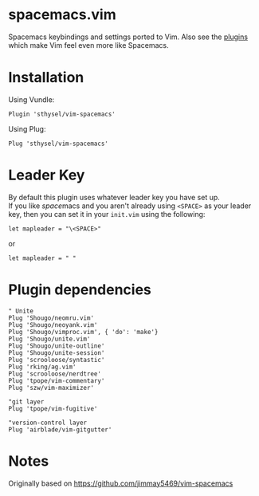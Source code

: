 # spacemacs.vim

Spacemacs keybindings and settings ported to Vim. 
Also see the [plugins](#plugin-dependencies) which make Vim feel even more like Spacemacs.


# Installation 

Using Vundle:
```
Plugin 'sthysel/vim-spacemacs'
```

Using Plug:
```
Plug 'sthysel/vim-spacemacs'
```

# Leader Key
By default this plugin uses whatever leader key you have set up.  
If you like *space*macs and you aren't already using `<SPACE>` as your leader key, then you can set it in your `init.vim` using the following:
```
let mapleader = "\<SPACE>"
```
or 
```
let mapleader = " "
```

# Plugin dependencies

```
" Unite
Plug 'Shougo/neomru.vim'
Plug 'Shougo/neoyank.vim'
Plug 'Shougo/vimproc.vim', { 'do': 'make'}
Plug 'Shougo/unite.vim'
Plug 'Shougo/unite-outline'
Plug 'Shougo/unite-session'
Plug 'scrooloose/syntastic'
Plug 'rking/ag.vim'
Plug 'scrooloose/nerdtree'
Plug 'tpope/vim-commentary'
Plug 'szw/vim-maximizer'

"git layer
Plug 'tpope/vim-fugitive'

"version-control layer
Plug 'airblade/vim-gitgutter'
```

# Notes
Originally based on https://github.com/jimmay5469/vim-spacemacs
